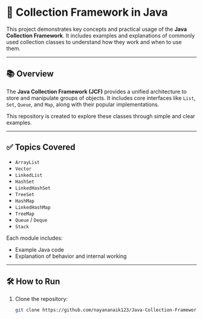 # 🧩 Collection Framework in Java

This project demonstrates key concepts and practical usage of the **Java Collection Framework**. It includes examples and explanations of commonly used collection classes to understand how they work and when to use them.

---

## 📚 Overview

The **Java Collection Framework (JCF)** provides a unified architecture to store and manipulate groups of objects. It includes core interfaces like `List`, `Set`, `Queue`, and `Map`, along with their popular implementations.

This repository is created to explore these classes through simple and clear examples.

---

## ✅ Topics Covered

- `ArrayList`
- `Vector`
- `LinkedList`
- `HashSet`
- `LinkedHashSet`
- `TreeSet`
- `HashMap`
- `LinkedHashMap`
- `TreeMap`
- `Queue` / `Deque`
- `Stack`

Each module includes:
- Example Java code  
- Explanation of behavior and internal working  

---

## 🛠️ How to Run
1. Clone the repository:
   ```bash
   git clone https://github.com/nayananaik123/Java-Collection-Framework.git
